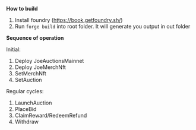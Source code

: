 **How to build**

1. Install foundry (https://book.getfoundry.sh/)
2. Run `forge build` into root folder. It will generate you output in out folder

**Sequence of operation**

Initial:

1. Deploy JoeAuctionsMainnet
2. Deploy JoeMerchNft
3. SetMerchNft
4. SetAuction

Regular cycles:
1. LaunchAuction
2. PlaceBid
3. ClaimReward/RedeemRefund
4. Withdraw